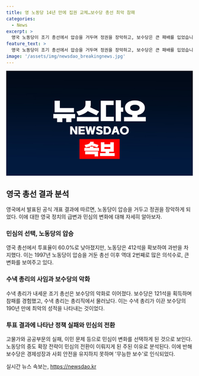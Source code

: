 ```yaml
---
title: 영 노동당 14년 만에 집권 교체…보수당 총선 최악 참패
categories:
  - News
excerpt: >
  영국 노동당이 조기 총선에서 압승을 거두며 정권을 장악하고, 보수당은 큰 패배를 입었습니다. 투표율은 낮았지만, 노동당은 역대 2번째로 많은 의석을 획득하여 역사적인 변화를 이끌었습니다. 수낵 총리는 사임을 발표하며 무능한 보수로 여겨져 민심을 잃었다는 평가를 받았고, 중도 성향의 자유민주당이 약진했습니다. 또한, 극우당이 처음으로 당선자를 배출하는 등 정치 지형이 변화했습니다.
feature_text: >
  영국 노동당이 조기 총선에서 압승을 거두며 정권을 장악하고, 보수당은 큰 패배를 입었습니다. 투표율은 낮았지만, 노동당은 역대 2번째로 많은 의석을 획득하여 역사적인 변화를 이끌었습니다. 수낵 총리는 사임을 발표하며 무능한 보수로 여겨져 민심을 잃었다는 평가를 받았고, 중도 성향의 자유민주당이 약진했습니다. 또한, 극우당이 처음으로 당선자를 배출하는 등 정치 지형이 변화했습니다.
image: '/assets/img/newsdao_breakingnews.jpg'
---
```


<p><img src="/assets/img/newsdao_breakingnews.jpg" alt="bookingtag 속보" /></p>

<h2 data-ke-size="size26">영국 총선 결과 분석</h2>

<p data-ke-size="size16">영국에서 발표된 공식 개표 결과에 따르면, 노동당이 압승을 거두고 정권을 장악하게 되었다. 이에 대한 영국 정치의 급변과 민심의 변화에 대해 자세히 알아보자. </p>

<h3>민심의 선택, 노동당의 압승</h3>

<p data-ke-size="size16">영국 총선에서 투표율이 60.0%로 낮아졌지만, 노동당은 412석을 확보하여 과반을 차지했다. 이는 1997년 노동당이 압승을 거둔 총선 이후 역대 2번째로 많은 의석수로, 큰 변화를 보여주고 있다.</p>

<h3>수낵 총리의 사임과 보수당의 악화</h3>

<p data-ke-size="size16">수낵 총리가 내세운 조기 총선은 보수당의 악화로 이어졌다. 보수당은 121석을 획득하며 참패를 경험했고, 수낵 총리는 총리직에서 물러났다. 이는 수낵 총리가 이끈 보수당의 190년 만에 최악의 성적을 나타내는 것이었다.</p>

<h3>투표 결과에 나타난 정책 실패와 민심의 전환</h3>

<p data-ke-size="size16">고물가와 공공부문의 실패, 이민 문제 등으로 민심이 변화를 선택하게 된 것으로 보인다. 노동당의 중도 확장 전략이 민심의 전환이 이뤄지게 된 주된 이유로 분석된다. 이에 반해 보수당은 경제성장과 사회 안전을 유지하지 못하며 '무능한 보수'로 인식되었다.</p>
실시간 뉴스 속보는, <a href="https://newsdao.kr" rel="dofollow">https://newsdao.kr</a>


